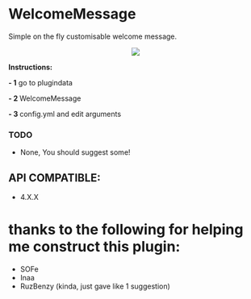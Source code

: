 # WelcomeMessage
Simple on the fly customisable welcome message.
<p align="center">
<img src="https://github.com/skyss0fly/WelcomeMessage/blob/main/Icon.png"></img>
</p> <p></p>

<p><b>Instructions:</b></p>
<p><b> - 1</b> go to plugindata </p><p></p>
<p> <b>- 2 </b>WelcomeMessage </p><p></p>
<p><b> - 3 </b>config.yml and edit arguments</p><p></p>

### TODO
- None, You should suggest some!

## API COMPATIBLE:
- 4.X.X

 # thanks to the following for helping me construct this plugin:
- SOFe
- Inaa
- RuzBenzy (kinda, just gave like 1 suggestion)
